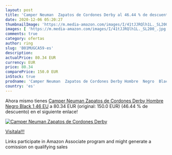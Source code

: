 ```yaml
---
layout: post
title: 'Camper Neuman  Zapatos de Cordones Derby al 46.44 % de descuento'
date: 2020-12-06 05:20:27
thumbnailImage: 'https://m.media-amazon.com/images/I/41tJJRQlh1L._SL200_.jpg'
images: [ 'https://m.media-amazon.com/images/I/41tJJRQlh1L._SL200_.jpg' ]
comments: true
category: ofertas
author: ring
slug: 'B01MUGCA59-es'
description:
actualPrice: 80.34 EUR
currency: EUR
price: 80.34
comparePrice: 150.0 EUR
inStock: true
prodname: 'Camper Neuman  Zapatos de Cordones Derby Hombre  Negro  Black 1   46 EU'
country: 'es'
---
```


Ahora mismo tienes [Camper Neuman  Zapatos de Cordones Derby Hombre  Negro  Black 1   46 EU](https://www.amazon.es/dp/B01MUGCA59/?tag=tolees-21) a 80.34 EUR (original: 150.0 EUR) (46.44 %  de descuento) en el siguiente enlace!

[![Camper Neuman  Zapatos de Cordones Derby](https://m.media-amazon.com/images/I/41tJJRQlh1L._SL200_.jpg)](https://www.amazon.es/dp/B01MUGCA59/?tag=tolees-21)

[Visítala!!!](https://www.amazon.es/dp/B01MUGCA59/?tag=tolees-21)

Links participate in Amazon Associate program and might generate a comission on qualifying sales
